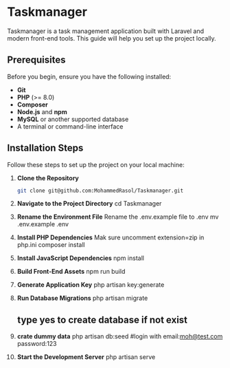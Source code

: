 # Taskmanager

Taskmanager is a task management application built with Laravel and modern front-end tools. This guide will help you set up the project locally.

## Prerequisites

Before you begin, ensure you have the following installed:

-   **Git**
-   **PHP** (>= 8.0)
-   **Composer**
-   **Node.js** and **npm**
-   **MySQL** or another supported database
-   A terminal or command-line interface

## Installation Steps

Follow these steps to set up the project on your local machine:

1. **Clone the Repository**

    ```bash
    git clone git@github.com:MohammedRasol/Taskmanager.git

    ```

2. **Navigate to the Project Directory**
   cd Taskmanager

3. **Rename the Environment File**
   Rename the .env.example file to .env
   mv .env.example .env

4. **Install PHP Dependencies**
   Mak sure uncomment extension=zip  in  php.ini 
   composer install

5. **Install JavaScript Dependencies**
   npm install

6. **Build Front-End Assets**
   npm run build

7. **Generate Application Key**
   php artisan key:generate

8. **Run Database Migrations**
   php artisan migrate

    ## type yes to create database if not exist

9. **crate dummy data**
   php artisan db:seed
   #login with email:moh@test.com password:123

10. **Start the Development Server**
    php artisan serve
